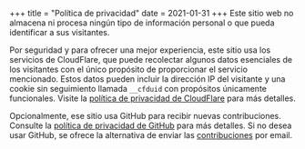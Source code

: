 +++
title = "Política de privacidad"
date = 2021-01-31
+++
Este sitio web no almacena ni procesa ningún tipo de información personal o que pueda identificar a sus visitantes.

Por seguridad y para ofrecer una mejor experiencia, este sitio usa los servicios de CloudFlare, que puede recolectar algunos datos esenciales de los visitantes con el único propósito de proporcionar el servicio mencionado. Estos datos pueden incluir la dirección IP del visitante y una cookie sin seguimiento llamada `__cfduid` con propósitos únicamente funcionales. Visite la [política de privacidad de CloudFlare](https://www.cloudflare.com/es-es/privacypolicy/) para más detalles.

Opcionalmente, ese sitio usa GitHub para recibir nuevas contribuciones. Consulte la [política de privacidad de GitHub](https://docs.github.com/es/github/site-policy/github-privacy-statement) para más detalles. Si no desea usar GitHub, se ofrece la alternativa de enviar las [contribuciones](/contribuir) por email.
